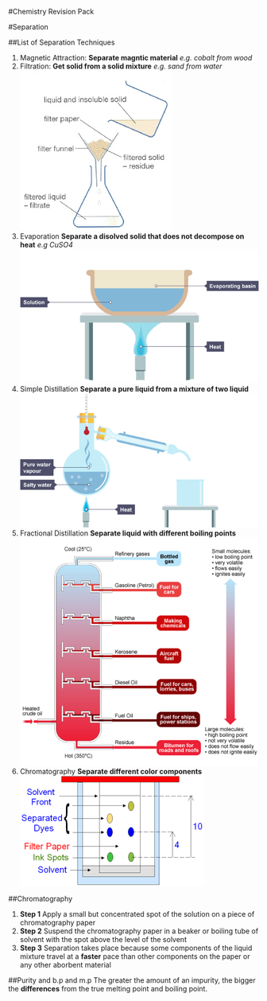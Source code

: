#Chemistry Revision Pack

#Separation

##List of Separation Techniques


1. Magnetic Attraction: **Separate magntic material**
 *e.g. cobalt from wood*
2. Filtration: **Get solid from a solid mixture**
 *e.g. sand from water*
 ![Filtration](res/filtration.jpg)
3. Evaporation **Separate a disolved solid that does not decompose on heat**
 *e.g CuSO4*
 ![Evaporation](res/evaporation.png)
4. Simple Distillation **Separate a pure liquid from a mixture of two liquid**
 ![Simple Distillation](res/simple_distillation.png)
5. Fractional Distillation **Separate liquid with different boiling points**
 ![Fractional Distillation](res/fractional_distillation.gif)
6. Chromatography **Separate different color components**
 ![Chromatography](res/chromatography.gif)



##Chromatography
1. **Step 1** Apply a small but concentrated spot of the solution on a piece of chromatography paper
2. **Step 2** Suspend the chromatography paper in a beaker or boiling tube of solvent with the spot above the level of the solvent
3. **Step 3** Separation takes place because some components of the liquid mixture travel at a **faster** pace than other components on the paper or any other aborbent material

##Purity and b.p and m.p
The greater the amount of an impurity, the bigger the **differences** from the true melting point and boiling point.




